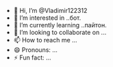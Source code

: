 - 👋 Hi, I’m @Vladimir122312
- 👀 I’m interested in ..бот.
- 🌱 I’m currently learning ..пайтон.
- 💞️ I’m looking to collaborate on ...
- 📫 How to reach me ...
- 😄 Pronouns: ...
- ⚡ Fun fact: ...

<!---
Vladimir122312/Vladimir122312 is a ✨ special ✨ repository because its `README.md` (this file) appears on your GitHub profile.
You can click the Preview link to take a look at your changes.
--->

